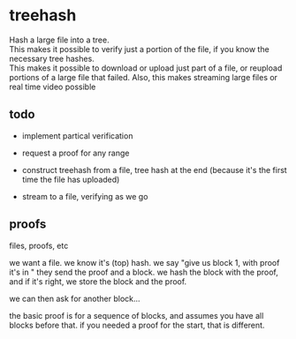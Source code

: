 
# treehash

Hash a large file into a tree.  
This makes it possible to verify just a portion of the file, if you know the necessary tree hashes.  
This makes it possible to download or upload just part of a file, or reupload portions of a large file that failed.
Also, this makes streaming large files or real time video possible

## todo

* implement partical verification

* request a proof for any range

* construct treehash from a file, tree hash at the end (because it's the first time the file has uploaded)

* stream to a file, verifying as we go

## proofs

files, proofs, etc

we want a file. we know it's (top) hash.
we say "give us block 1, with proof it's in <hash>"
they send the proof and a block.
we hash the block with the proof, and if it's right, we store the block and the proof.

we can then ask for another block...

the basic proof is for a sequence of blocks, and assumes you have all blocks before that.
if you needed a proof for the start, that is different.
